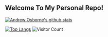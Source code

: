 
## Welcome To My Personal Repo!

[![Andrew Osborne's github stats](https://github-readme-stats.vercel.app/api?username=aosborne17)](https://github.com/aosborne17/github-readme-stats)

[![Top Langs](https://github-readme-stats.vercel.app/api/top-langs/?username=aosborne17)](https://github.com/aosborne17/github-readme-stats)
![Visitor Count](https://profile-counter.glitch.me/aosborne17/count.svg)

